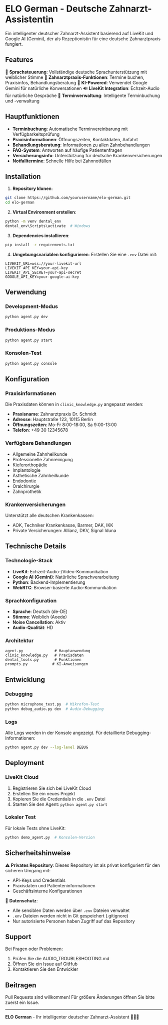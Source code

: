 # ELO German - Deutsche Zahnarzt-Assistentin

Ein intelligenter deutscher Zahnarzt-Assistent basierend auf LiveKit und Google AI (Gemini), der als Rezeptionistin für eine deutsche Zahnarztpraxis fungiert.

## Features

🎤 **Sprachsteuerung**: Vollständige deutsche Sprachunterstützung mit weiblicher Stimme
🏥 **Zahnarztpraxis-Funktionen**: Termine buchen, Praxisinfos, Behandlungsberatung
🤖 **KI-Powered**: Verwendet Google Gemini für natürliche Konversationen
🔊 **LiveKit Integration**: Echzeit-Audio für natürliche Gespräche
📅 **Terminverwaltung**: Intelligente Terminbuchung und -verwaltung

## Hauptfunktionen

- **Terminbuchung**: Automatische Terminvereinbarung mit Verfügbarkeitsprüfung
- **Praxisinformationen**: Öffnungszeiten, Kontaktdaten, Anfahrt
- **Behandlungsberatung**: Informationen zu allen Zahnbehandlungen
- **FAQ-System**: Antworten auf häufige Patientenfragen
- **Versicherungsinfo**: Unterstützung für deutsche Krankenversicherungen
- **Notfalltermine**: Schnelle Hilfe bei Zahnnotfällen

## Installation

1. **Repository klonen**:
```bash
git clone https://github.com/yourusername/elo-german.git
cd elo-german
```

2. **Virtual Environment erstellen**:
```bash
python -m venv dental_env
dental_env\Scripts\activate  # Windows
```

3. **Dependencies installieren**:
```bash
pip install -r requirements.txt
```

4. **Umgebungsvariablen konfigurieren**:
Erstellen Sie eine `.env` Datei mit:
```
LIVEKIT_URL=wss://your-livekit-url
LIVEKIT_API_KEY=your-api-key
LIVEKIT_API_SECRET=your-api-secret
GOOGLE_API_KEY=your-google-ai-key
```

## Verwendung

### Development-Modus
```bash
python agent.py dev
```

### Produktions-Modus
```bash
python agent.py start
```

### Konsolen-Test
```bash
python agent.py console
```

## Konfiguration

### Praxisinformationen
Die Praxisdaten können in `clinic_knowledge.py` angepasst werden:

- **Praxisname**: Zahnarztpraxis Dr. Schmidt
- **Adresse**: Hauptstraße 123, 10115 Berlin
- **Öffnungszeiten**: Mo-Fr 8:00-18:00, Sa 9:00-13:00
- **Telefon**: +49 30 12345678

### Verfügbare Behandlungen
- Allgemeine Zahnheilkunde
- Professionelle Zahnreinigung
- Kieferorthopädie
- Implantologie
- Ästhetische Zahnheilkunde
- Endodontie
- Oralchirurgie
- Zahnprothetik

### Krankenversicherungen
Unterstützt alle deutschen Krankenkassen:
- AOK, Techniker Krankenkasse, Barmer, DAK, IKK
- Private Versicherungen: Allianz, DKV, Signal Iduna

## Technische Details

### Technologie-Stack
- **LiveKit**: Echzeit-Audio-/Video-Kommunikation
- **Google AI (Gemini)**: Natürliche Sprachverarbeitung
- **Python**: Backend-Implementierung
- **WebRTC**: Browser-basierte Audio-Kommunikation

### Sprachkonfiguration
- **Sprache**: Deutsch (de-DE)
- **Stimme**: Weiblich (Aoede)
- **Noise Cancellation**: Aktiv
- **Audio-Qualität**: HD

### Architektur
```
agent.py              # Hauptanwendung
clinic_knowledge.py   # Praxisdaten
dental_tools.py       # Funktionen
prompts.py           # KI-Anweisungen
```

## Entwicklung

### Debugging
```bash
python microphone_test.py  # Mikrofon-Test
python debug_audio.py dev  # Audio-Debugging
```

### Logs
Alle Logs werden in der Konsole angezeigt. Für detaillierte Debugging-Informationen:
```bash
python agent.py dev --log-level DEBUG
```

## Deployment

### LiveKit Cloud
1. Registrieren Sie sich bei LiveKit Cloud
2. Erstellen Sie ein neues Projekt
3. Kopieren Sie die Credentials in die `.env` Datei
4. Starten Sie den Agent: `python agent.py start`

### Lokaler Test
Für lokale Tests ohne LiveKit:
```bash
python demo_agent.py  # Konsolen-Version
```

## Sicherheitshinweise

⚠️ **Privates Repository**: Dieses Repository ist als privat konfiguriert für den sicheren Umgang mit:
- API-Keys und Credentials
- Praxisdaten und Patienteninformationen
- Geschäftsinterne Konfigurationen

🔐 **Datenschutz**: 
- Alle sensiblen Daten werden über `.env` Dateien verwaltet
- `.env` Dateien werden nicht in Git gespeichert (.gitignore)
- Nur autorisierte Personen haben Zugriff auf das Repository

## Support

Bei Fragen oder Problemen:
1. Prüfen Sie die AUDIO_TROUBLESHOOTING.md
2. Öffnen Sie ein Issue auf GitHub
3. Kontaktieren Sie den Entwickler

## Beitragen

Pull Requests sind willkommen! Für größere Änderungen öffnen Sie bitte zuerst ein Issue.

---

**ELO German** - Ihr intelligenter deutscher Zahnarzt-Assistent 🦷🇩🇪
